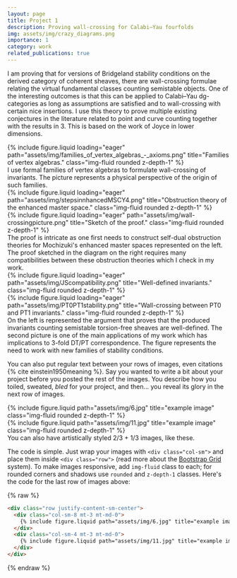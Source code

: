 ```yaml
---
layout: page
title: Project 1
description: Proving wall-crossing for Calabi–Yau fourfolds
img: assets/img/crazy_diagrams.png
importance: 1
category: work
related_publications: true
---
```


I am proving that for versions of Bridgeland stability conditions on the derived category of coherent sheaves, there are wall-crossing formulae relating the virtual fundamental classes counting semistable objects. One of the interesting outcomes is that this can be applied to Calabi–Yau dg-categories as long as assumptions are satisfied and to wall-crossing with certain nice insertions. I use this theory to prove multiple existing conjectures in the literature related to point and curve counting together with the results in 3. This is based on the work of Joyce in lower dimensions.

<div class="row">
    <div class="col-sm mt-3 mt-md-0">
        {% include figure.liquid loading="eager" path="assets/img/families_of_vertex_algebras_-_axioms.png" title="Families of vertex algebras." class="img-fluid rounded z-depth-1" %}
    </div>
    </div>
    <div class="caption"> I use formal families of vertex algebras to formulate wall-crossing of invariants. The picture represents a physical perspective of the origin of such families.
</div>

<div class="row">
  <div class="col-sm mt-3 mt-md-0">
        {% include figure.liquid loading="eager" path="assets/img/stepsinnhancedMSCY4.png" title="Obstruction theory of the enhanced master space." class="img-fluid rounded z-depth-1" %}
        </div>
        <div class="col-sm mt-3 mt-md-0">
        {% include figure.liquid loading="eager" path="assets/img/wall-crossingpicture.png" title="Sketch of the proof." class="img-fluid rounded z-depth-1" %}
        </div>
    </div>
<div class="caption">The proof is intricate as one first needs to construct self-dual obstruction theories for Mochizuki's enhanced master spaces represented on the left. The proof sketched in the diagram on the right requires many compatibilities between these obstruction theories which I check in my work. 
</div>

<div class="row">
    <div class="col-sm mt-3 mt-md-0">
        {% include figure.liquid loading="eager" path="assets/img/JScompatibility.png" title="Well-defined invariants." class="img-fluid rounded z-depth-1" %}
    </div>
     <div class="col-sm mt-3 mt-md-0">
        {% include figure.liquid loading="eager" path="assets/img/PT0PT1stability.png" title="Wall-crossing between PT0 and PT1 invariants." class="img-fluid rounded z-depth-1" %}
    </div>
</div>
<div class="caption"> On the left is represented the argument that proves that the produced invariants counting semistable torsion-free sheaves are well-defined. The second picture is one of the main applications of my work which has implications to 3-fold DT/PT correspondence. The figure represents the need to work with new families of stability conditions.
</div>

You can also put regular text between your rows of images, even citations {% cite einstein1950meaning %}.
Say you wanted to write a bit about your project before you posted the rest of the images.
You describe how you toiled, sweated, _bled_ for your project, and then... you reveal its glory in the next row of images.

<div class="row justify-content-sm-center">
    <div class="col-sm-8 mt-3 mt-md-0">
        {% include figure.liquid path="assets/img/6.jpg" title="example image" class="img-fluid rounded z-depth-1" %}
    </div>
    <div class="col-sm-4 mt-3 mt-md-0">
        {% include figure.liquid path="assets/img/11.jpg" title="example image" class="img-fluid rounded z-depth-1" %}
    </div>
</div>
<div class="caption">
    You can also have artistically styled 2/3 + 1/3 images, like these.
</div>

The code is simple.
Just wrap your images with `<div class="col-sm">` and place them inside `<div class="row">` (read more about the <a href="https://getbootstrap.com/docs/4.4/layout/grid/">Bootstrap Grid</a> system).
To make images responsive, add `img-fluid` class to each; for rounded corners and shadows use `rounded` and `z-depth-1` classes.
Here's the code for the last row of images above:

{% raw %}

```html
<div class="row justify-content-sm-center">
  <div class="col-sm-8 mt-3 mt-md-0">
    {% include figure.liquid path="assets/img/6.jpg" title="example image" class="img-fluid rounded z-depth-1" %}
  </div>
  <div class="col-sm-4 mt-3 mt-md-0">
    {% include figure.liquid path="assets/img/11.jpg" title="example image" class="img-fluid rounded z-depth-1" %}
  </div>
</div>
```

{% endraw %}
